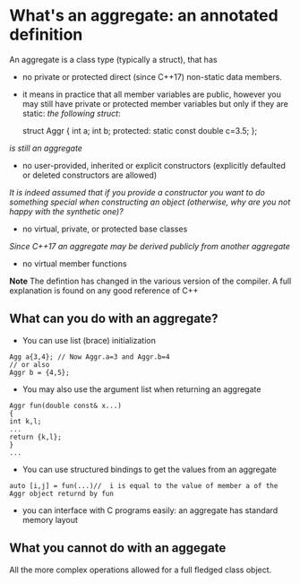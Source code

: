 # What's an aggregate: an annotated definition #

An aggregate is a class type (typically a struct), that has 

* no private or protected direct (since C++17) non-static data members.
    
* it means in practice that all member variables are public, however
you may still have private or protected member variables but only if
they are static: *the following struct*:

    struct Aggr
    {
    int a;
    int b;
    protected:
    static const double c=3.5;
    };


*is still an aggregate*

* no user-provided, inherited or explicit constructors (explicitly defaulted or deleted constructors are allowed) 

*It is indeed assumed that if you provide a constructor you want to do something special when constructing an object (otherwise, why are you not happy with the synthetic one)?* 

* no virtual, private, or protected base classes

*Since C++17 an aggregate may be derived publicly from another aggregate*

* no virtual member functions 

**Note** The defintion has changed in the various version of the compiler. A full explanation is found on any good reference of C++

## What can you do with an aggregate? ##

- You can use list (brace) initialization

```
Agg a{3,4}; // Now Aggr.a=3 and Aggr.b=4
// or also
Aggr b = {4,5};
```
- You may also use the argument list when returning an aggregate

```
Aggr fun(double const& x...)
{
int k,l;
...
return {k,l};
}
...

```
- You can use structured bindings to get the values from an aggregate

```
auto [i,j] = fun(...)//  i is equal to the value of member a of the Aggr object returnd by fun
```
- you can interface with C programs easily: an aggregate has standard memory layout

## What you cannot do with an aggegate ##

All the more complex operations allowed for a full fledged class object.


